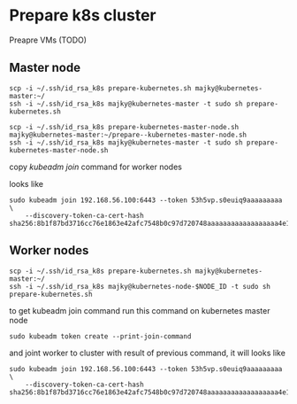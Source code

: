 # Prepare k8s cluster

Preapre VMs (TODO)

## Master node
```
scp -i ~/.ssh/id_rsa_k8s prepare-kubernetes.sh majky@kubernetes-master:~/
ssh -i ~/.ssh/id_rsa_k8s majky@kubernetes-master -t sudo sh prepare-kubernetes.sh
```
```
scp -i ~/.ssh/id_rsa_k8s prepare-kubernetes-master-node.sh majky@kubernetes-master:~/prepare--kubernetes-master-node.sh
ssh -i ~/.ssh/id_rsa_k8s majky@kubernetes-master -t sudo sh prepare-kubernetes-master-node.sh
```

copy _kubeadm join_ command for worker nodes

looks like
```
sudo kubeadm join 192.168.56.100:6443 --token 53h5vp.s0euiq9aaaaaaaaa \
    --discovery-token-ca-cert-hash sha256:8b1f87bd3716cc76e1863e42afc7548b0c97d720748aaaaaaaaaaaaaaaaaa4e1
```

## Worker nodes

```
scp -i ~/.ssh/id_rsa_k8s prepare-kubernetes.sh majky@kubernetes-master:~/
ssh -i ~/.ssh/id_rsa_k8s majky@kubernetes-node-$NODE_ID -t sudo sh prepare-kubernetes.sh
```

to get kubeadm join command run this command on kubernetes master node
```
sudo kubeadm token create --print-join-command
```
and joint worker to cluster with result of previous command, it will looks like
```
sudo kubeadm join 192.168.56.100:6443 --token 53h5vp.s0euiq9aaaaaaaaa \
    --discovery-token-ca-cert-hash sha256:8b1f87bd3716cc76e1863e42afc7548b0c97d720748aaaaaaaaaaaaaaaaaa4e1
```

